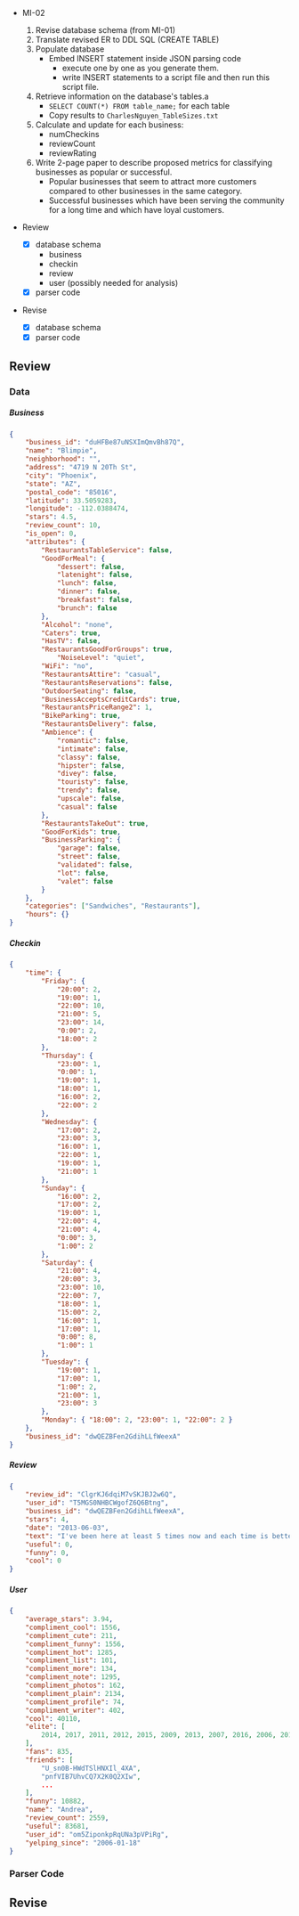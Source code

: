 - MI-02
	1. Revise database schema (from MI-01)
	2. Translate revised ER to DDL SQL (CREATE TABLE)
	3. Populate database
		- Embed INSERT statement inside JSON parsing code
			- execute one by one as you generate them.
			- write INSERT statements to a script file and then run this script file.
	4. Retrieve information on the database's tables.a
		- `SELECT COUNT(*) FROM table_name;` for each table
		- Copy results to `CharlesNguyen_TableSizes.txt`
	5. Calculate and update for each business:
		- numCheckins
		- reviewCount
		- reviewRating
	6. Write 2-page paper to describe proposed metrics for classifying businesses as popular or successful.
		- Popular businesses that seem to attract more customers compared to other businesses in the same category.
		- Successful businesses which have been serving the community for a long time and which have loyal customers.

- Review
	- [x] database schema
		- business
		- checkin
		- review
		- user (possibly needed for analysis)
	- [x] parser code
- Revise
	- [x] database schema
	- [x] parser code

## Review
### Data
##### Business
```json
{
    "business_id": "duHFBe87uNSXImQmvBh87Q",
    "name": "Blimpie",
    "neighborhood": "",
    "address": "4719 N 20Th St",
    "city": "Phoenix",
    "state": "AZ",
    "postal_code": "85016",
    "latitude": 33.5059283,
    "longitude": -112.0388474,
    "stars": 4.5,
    "review_count": 10,
    "is_open": 0,
    "attributes": {
        "RestaurantsTableService": false,
        "GoodForMeal": {
            "dessert": false,
            "latenight": false,
            "lunch": false,
            "dinner": false,
            "breakfast": false,
            "brunch": false
        },
        "Alcohol": "none",
        "Caters": true,
        "HasTV": false,
        "RestaurantsGoodForGroups": true,
	        "NoiseLevel": "quiet",
        "WiFi": "no",
        "RestaurantsAttire": "casual",
        "RestaurantsReservations": false,
        "OutdoorSeating": false,
        "BusinessAcceptsCreditCards": true,
        "RestaurantsPriceRange2": 1,
        "BikeParking": true,
        "RestaurantsDelivery": false,
        "Ambience": {
            "romantic": false,
            "intimate": false,
            "classy": false,
            "hipster": false,
            "divey": false,
            "touristy": false,
            "trendy": false,
            "upscale": false,
            "casual": false
        },
        "RestaurantsTakeOut": true,
        "GoodForKids": true,
        "BusinessParking": {
            "garage": false,
            "street": false,
            "validated": false,
            "lot": false,
            "valet": false
        }
    },
    "categories": ["Sandwiches", "Restaurants"],
    "hours": {}
}
```

##### Checkin
```json
{
    "time": {
        "Friday": {
            "20:00": 2,
            "19:00": 1,
            "22:00": 10,
            "21:00": 5,
            "23:00": 14,
            "0:00": 2,
            "18:00": 2
        },
        "Thursday": {
            "23:00": 1,
            "0:00": 1,
            "19:00": 1,
            "18:00": 1,
            "16:00": 2,
            "22:00": 2
        },
        "Wednesday": {
            "17:00": 2,
            "23:00": 3,
            "16:00": 1,
            "22:00": 1,
            "19:00": 1,
            "21:00": 1
        },
        "Sunday": {
            "16:00": 2,
            "17:00": 2,
            "19:00": 1,
            "22:00": 4,
            "21:00": 4,
            "0:00": 3,
            "1:00": 2
        },
        "Saturday": {
            "21:00": 4,
            "20:00": 3,
            "23:00": 10,
            "22:00": 7,
            "18:00": 1,
            "15:00": 2,
            "16:00": 1,
            "17:00": 1,
            "0:00": 8,
            "1:00": 1
        },
        "Tuesday": {
            "19:00": 1,
            "17:00": 1,
            "1:00": 2,
            "21:00": 1,
            "23:00": 3
        },
        "Monday": { "18:00": 2, "23:00": 1, "22:00": 2 }
    },
    "business_id": "dwQEZBFen2GdihLLfWeexA"
}
```

##### Review
```json
{
    "review_id": "ClgrKJ6dqiM7vSKJBJ2w6Q",
    "user_id": "T5MGS0NHBCWgofZ6Q6Btng",
    "business_id": "dwQEZBFen2GdihLLfWeexA",
    "stars": 4,
    "date": "2013-06-03",
    "text": "I've been here at least 5 times now and each time is better than the last. I Iove what they have done to improve the building and add outdoor dining. Service is always good here and on par with other top places in Mentor. I really suggest the chicken soup on a cold day it's very yummy! Everything I've had on the menu has been great.",
    "useful": 0,
    "funny": 0,
    "cool": 0
}
```

##### User
```json
{
    "average_stars": 3.94,
    "compliment_cool": 1556,
    "compliment_cute": 211,
    "compliment_funny": 1556,
    "compliment_hot": 1285,
    "compliment_list": 101,
    "compliment_more": 134,
    "compliment_note": 1295,
    "compliment_photos": 162,
    "compliment_plain": 2134,
    "compliment_profile": 74,
    "compliment_writer": 402,
    "cool": 40110,
    "elite": [
        2014, 2017, 2011, 2012, 2015, 2009, 2013, 2007, 2016, 2006, 2010, 2008
    ],
    "fans": 835,
    "friends": [
        "U_sn0B-HWdTSlHNXIl_4XA",
        "pnfVIB7UhvCQ7X2K0Q2XIw",
		...
    ],
    "funny": 10882,
    "name": "Andrea",
    "review_count": 2559,
    "useful": 83681,
    "user_id": "om5ZiponkpRqUNa3pVPiRg",
    "yelping_since": "2006-01-18"
}
```

### Parser Code


## Revise
